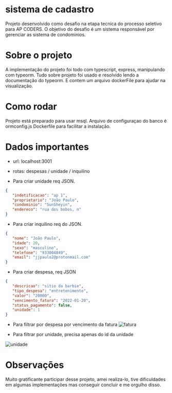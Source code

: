 # sistema de cadastro

Projeto desenvolvido como desafio na etapa tecnica do processo seletivo para AP CODERS. O objetivo do desafio é um sistema responsável por gerenciar as sistema de condominios.

# Sobre o projeto

A implementação do projeto foi todo com typescript, express, manipulando com typeorm. Tudo sobre projeto foi usado e resolvido lendo a documentação do typeorm. E contem um arquivo dockerFile para ajudar na visualização.

# Como rodar

Projeto está preparado para usar msql.
Arquivo de configuraçao do banco é ormconfig.js
Dockerfile para facilitar a instalação.

# Dados importantes

- url: localhost:3001
- rotas: despesas / unidade / inquilino

- Para criar unidade req JSON.

 ```json
{
    "indetificacao": "ap 1",
    "proprietario": "João Paulo",
    "condominio": "SunSheyin",
    "endereco": "rua dos bobos, n"
}
```

- Para criar inquilino req do JSON.

 ```json
{
    "nome": "João Paulo",
    "idade": 20,
    "sexo": "masculino",
    "telefone": "933004849",
    "email": "jjpaulo2@protonmail.com" 
}
```

- Para criar despesa, req JSON

 ```json
{
    "descricao": "sitio da barbie",
    "tipo_despesa": "entretenimento",
    "valor": "20000",
    "vencimento_fatura": "2022-01-20",
    "status_pagamento": false,
    "unidade": 1
}
```

- Para filtrar por despesa por vencimento da fatura
![fatura](https://user-images.githubusercontent.com/81453546/150709496-728f84d5-449b-48e4-a075-39f725544bf5.png)

- Para filtrar por unidade, precisa apenas do id da unidade

![unidade](https://user-images.githubusercontent.com/81453546/150709121-42ab7fd6-4172-411e-9ee3-cd376524cc62.png)

# Observações 

Muito gratificante participar desse projeto, amei realiza-lo, tive dificuldades em algumas implementações mas conseguir concluir e me orgulho disso.





